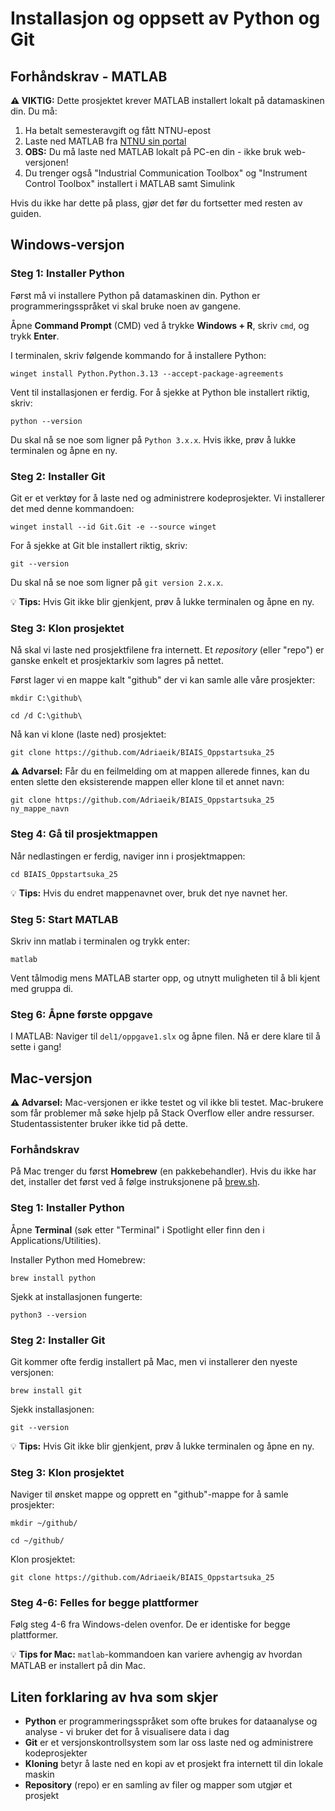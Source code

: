 # Installasjon og oppsett av Python og Git

## Forhåndskrav - MATLAB

**⚠️ VIKTIG:** Dette prosjektet krever MATLAB installert lokalt på datamaskinen din. Du må:

1. Ha betalt semesteravgift og fått NTNU-epost
2. Laste ned MATLAB fra [NTNU sin portal](https://se.mathworks.com/academia/tah-portal/ntnu-30833468.html)
3. **OBS:** Du må laste ned MATLAB lokalt på PC-en din - ikke bruk web-versjonen!
4. Du trenger også "Industrial Communication Toolbox" og "Instrument Control Toolbox" installert i MATLAB samt Simulink

Hvis du ikke har dette på plass, gjør det før du fortsetter med resten av guiden.

## Windows-versjon

### Steg 1: Installer Python

Først må vi installere Python på datamaskinen din. Python er programmeringsspråket vi skal bruke noen av gangene.

Åpne **Command Prompt** (CMD) ved å trykke **Windows + R**, skriv `cmd`, og trykk **Enter**.

I terminalen, skriv følgende kommando for å installere Python:

```
winget install Python.Python.3.13 --accept-package-agreements
```

Vent til installasjonen er ferdig. For å sjekke at Python ble installert riktig, skriv:

```
python --version
```

Du skal nå se noe som ligner på `Python 3.x.x`. Hvis ikke, prøv å lukke terminalen og åpne en ny.

### Steg 2: Installer Git

Git er et verktøy for å laste ned og administrere kodeprosjekter. Vi installerer det med denne kommandoen:

```
winget install --id Git.Git -e --source winget
```

For å sjekke at Git ble installert riktig, skriv:

```
git --version
```

Du skal nå se noe som ligner på `git version 2.x.x`.

💡 **Tips:** Hvis Git ikke blir gjenkjent, prøv å lukke terminalen og åpne en ny.

### Steg 3: Klon prosjektet

Nå skal vi laste ned prosjektfilene fra internett. Et *repository* (eller "repo") er ganske enkelt et prosjektarkiv som lagres på nettet.

Først lager vi en mappe kalt "github" der vi kan samle alle våre prosjekter:

```
mkdir C:\github\
```

```
cd /d C:\github\
```

Nå kan vi klone (laste ned) prosjektet:

```
git clone https://github.com/Adriaeik/BIAIS_Oppstartsuka_25
```

**⚠️ Advarsel:** Får du en feilmelding om at mappen allerede finnes, kan du enten slette den eksisterende mappen eller klone til et annet navn:

```
git clone https://github.com/Adriaeik/BIAIS_Oppstartsuka_25 ny_mappe_navn
```

### Steg 4: Gå til prosjektmappen

Når nedlastingen er ferdig, naviger inn i prosjektmappen:

```
cd BIAIS_Oppstartsuka_25
```

💡 **Tips:** Hvis du endret mappenavnet over, bruk det nye navnet her.

### Steg 5: Start MATLAB

Skriv inn matlab i terminalen og trykk enter:

```
matlab
```

Vent tålmodig mens MATLAB starter opp, og utnytt muligheten til å bli kjent med gruppa di.

### Steg 6: Åpne første oppgave

I MATLAB: Naviger til `del1/oppgave1.slx` og åpne filen. Nå er dere klare til å sette i gang!

## Mac-versjon

**⚠️ Advarsel:** Mac-versjonen er ikke testet og vil ikke bli testet. Mac-brukere som får problemer må søke hjelp på Stack Overflow eller andre ressurser. Studentassistenter bruker ikke tid på dette.

### Forhåndskrav

På Mac trenger du først **Homebrew** (en pakkebehandler). Hvis du ikke har det, installer det først ved å følge instruksjonene på [brew.sh](https://brew.sh).

### Steg 1: Installer Python

Åpne **Terminal** (søk etter "Terminal" i Spotlight eller finn den i Applications/Utilities).

Installer Python med Homebrew:

```
brew install python
```

Sjekk at installasjonen fungerte:

```
python3 --version
```

### Steg 2: Installer Git

Git kommer ofte ferdig installert på Mac, men vi installerer den nyeste versjonen:

```
brew install git
```

Sjekk installasjonen:

```
git --version
```

💡 **Tips:** Hvis Git ikke blir gjenkjent, prøv å lukke terminalen og åpne en ny.

### Steg 3: Klon prosjektet

Naviger til ønsket mappe og opprett en "github"-mappe for å samle prosjekter:

```
mkdir ~/github/
```

```
cd ~/github/
```

Klon prosjektet:

```
git clone https://github.com/Adriaeik/BIAIS_Oppstartsuka_25
```

### Steg 4-6: Felles for begge plattformer

Følg steg 4-6 fra Windows-delen ovenfor. De er identiske for begge plattformer.

💡 **Tips for Mac:** `matlab`-kommandoen kan variere avhengig av hvordan MATLAB er installert på din Mac.

## Liten forklaring av hva som skjer

- **Python** er programmeringsspråket som ofte brukes for dataanalyse og analyse - vi bruker det for å visualisere data i dag
- **Git** er et versjonskontrollsystem som lar oss laste ned og administrere kodeprosjekter
- **Kloning** betyr å laste ned en kopi av et prosjekt fra internett til din lokale maskin
- **Repository** (repo) er en samling av filer og mapper som utgjør et prosjekt
